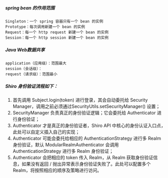 ##### spring bean 的作用范围

```
Singleton：一个 spring 容器只有一个 bean 的实例
Prototype：每次调用新建一个 bean 的实例
Request：每一个 http request 新建一个 bean 的实例
Session：每一个 http session 新建一个 bean 的实例
```



##### Java Web数据共享

```
application（应用级）：范围最大
session（会话级）：
request（请求级）：范围最小
```



##### Shiro 身份验证流程如下：

1. 首先调用 Subject.login(token) 进行登录，其会自动委托给 Security Manager，调用之前必须通过SecurityUtils.setSecurityManager() 设置；
2. SecurityManager 负责真正的身份验证逻辑；它会委托给 Authenticator 进行身份验证；
3. Authenticator 才是真正的身份验证者，Shiro API 中核心的身份认证入口点，此处可以自定义插入自己的实现；
4. Authenticator 可能会委托给相应的 AuthenticationStrategy 进行多 Realm 身份验证，默认 ModularRealmAuthenticator 会调用 AuthenticationStrategy 进行多 Realm 身份验证；
5. Authenticator 会把相应的 token 传入 Realm，从 Realm 获取身份验证信息，如果没有返回 / 抛出异常表示身份验证失败了。此处可以配置多个 Realm，将按照相应的顺序及策略进行访问。

